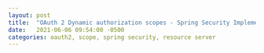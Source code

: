 ```yaml
---
layout: post
title:  "OAuth 2 Dynamic authorization scopes - Spring Security Implementation"
date:   2021-06-06 09:54:00 -0500
categories: oauth2, scope, spring security, resource server
---
```

